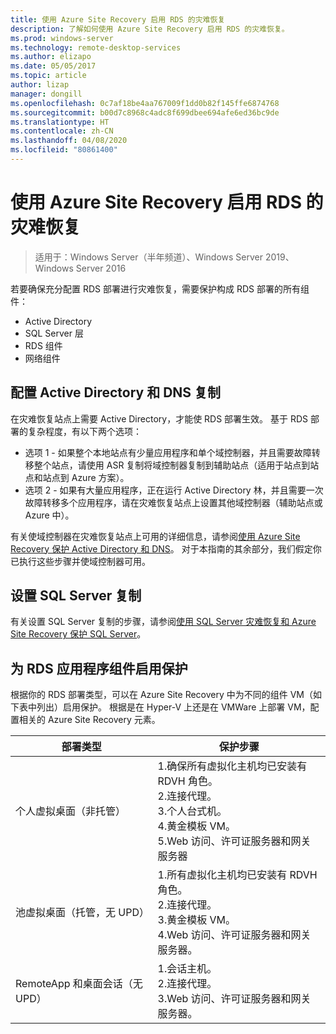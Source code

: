 ```yaml
---
title: 使用 Azure Site Recovery 启用 RDS 的灾难恢复
description: 了解如何使用 Azure Site Recovery 启用 RDS 的灾难恢复。
ms.prod: windows-server
ms.technology: remote-desktop-services
ms.author: elizapo
ms.date: 05/05/2017
ms.topic: article
author: lizap
manager: dongill
ms.openlocfilehash: 0c7af18be4aa767009f1dd0b82f145ffe6874768
ms.sourcegitcommit: b00d7c8968c4adc8f699dbee694afe6ed36bc9de
ms.translationtype: HT
ms.contentlocale: zh-CN
ms.lasthandoff: 04/08/2020
ms.locfileid: "80861400"
---
```

# <a name="enable-disaster-recovery-of-rds-using-azure-site-recovery"></a>使用 Azure Site Recovery 启用 RDS 的灾难恢复

>适用于：Windows Server（半年频道）、Windows Server 2019、Windows Server 2016

若要确保充分配置 RDS 部署进行灾难恢复，需要保护构成 RDS 部署的所有组件：

- Active Directory
- SQL Server 层
- RDS 组件
- 网络组件

## <a name="configure-active-directory-and-dns-replication"></a>配置 Active Directory 和 DNS 复制

在灾难恢复站点上需要 Active Directory，才能使 RDS 部署生效。 基于 RDS 部署的复杂程度，有以下两个选项：

- 选项 1 - 如果整个本地站点有少量应用程序和单个域控制器，并且需要故障转移整个站点，请使用 ASR 复制将域控制器复制到辅助站点（适用于站点到站点和站点到 Azure 方案）。
- 选项 2 - 如果有大量应用程序，正在运行 Active Directory 林，并且需要一次故障转移多个应用程序，请在灾难恢复站点上设置其他域控制器（辅助站点或 Azure 中）。

有关使域控制器在灾难恢复站点上可用的详细信息，请参阅[使用 Azure Site Recovery 保护 Active Directory 和 DNS](/azure/site-recovery/site-recovery-active-directory)。 对于本指南的其余部分，我们假定你已执行这些步骤并使域控制器可用。

## <a name="set-up-sql-server-replication"></a>设置 SQL Server 复制

有关设置 SQL Server 复制的步骤，请参阅[使用 SQL Server 灾难恢复和 Azure Site Recovery 保护 SQL Server](/azure/site-recovery/site-recovery-sql)。

## <a name="enable-protection-for-the-rds-application-components"></a>为 RDS 应用程序组件启用保护

根据你的 RDS 部署类型，可以在 Azure Site Recovery 中为不同的组件 VM（如下表中列出）启用保护。 根据是在 Hyper-V 上还是在 VMWare 上部署 VM，配置相关的 Azure Site Recovery 元素。


|               部署类型                |                                                                                                     保护步骤                                                                                                     |
|----------------------------------------------|--------------------------------------------------------------------------------------------------------------------------------------------------------------------------------------------------------------------------|
|     个人虚拟桌面（非托管）     | 1.确保所有虚拟化主机均已安装有 RDVH 角色。    </br>2.连接代理。  </br>3.个人台式机。 </br>4.黄金模板 VM。 </br>5.Web 访问、许可证服务器和网关服务器 |
| 池虚拟桌面（托管，无 UPD） |                    1.所有虚拟化主机均已安装有 RDVH 角色。  </br>2.连接代理。  </br>3.黄金模板 VM。 </br>4.Web 访问、许可证服务器和网关服务器。                    |
|   RemoteApp 和桌面会话（无 UPD）   |                                                          1.会话主机。  </br>2.连接代理。 </br>3.Web 访问、许可证服务器和网关服务器。                                                           |

